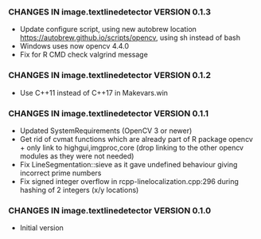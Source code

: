 ### CHANGES IN image.textlinedetector VERSION 0.1.3

- Update configure script, using new autobrew location https://autobrew.github.io/scripts/opencv, using sh instead of bash
- Windows uses now opencv 4.4.0
- Fix for R CMD check valgrind message

### CHANGES IN image.textlinedetector VERSION 0.1.2

- Use C++11 instead of C++17 in Makevars.win

### CHANGES IN image.textlinedetector VERSION 0.1.1

- Updated SystemRequirements (OpenCV 3 or newer)
- Get rid of cvmat functions which are already part of R package opencv + only link to highgui,imgproc,core (drop linking to the other opencv modules as they were not needed)
- Fix LineSegmentation::sieve as it gave undefined behaviour giving incorrect prime numbers
- Fix signed integer overflow in rcpp-linelocalization.cpp:296 during hashing of 2 integers (x/y locations)

### CHANGES IN image.textlinedetector VERSION 0.1.0

- Initial version
